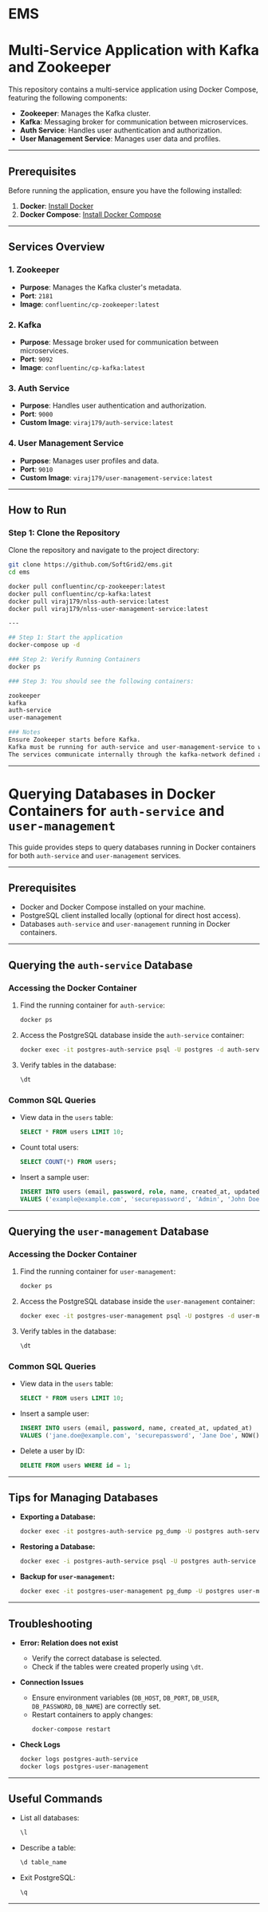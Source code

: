 # EMS

# Multi-Service Application with Kafka and Zookeeper

This repository contains a multi-service application using Docker Compose, featuring the following components:

- **Zookeeper**: Manages the Kafka cluster.
- **Kafka**: Messaging broker for communication between microservices.
- **Auth Service**: Handles user authentication and authorization.
- **User Management Service**: Manages user data and profiles.

---

## Prerequisites

Before running the application, ensure you have the following installed:

1. **Docker**: [Install Docker](https://docs.docker.com/get-docker/)
2. **Docker Compose**: [Install Docker Compose](https://docs.docker.com/compose/install/)

---

## Services Overview

### 1. **Zookeeper**

- **Purpose**: Manages the Kafka cluster's metadata.
- **Port**: `2181`
- **Image**: `confluentinc/cp-zookeeper:latest`

### 2. **Kafka**

- **Purpose**: Message broker used for communication between microservices.
- **Port**: `9092`
- **Image**: `confluentinc/cp-kafka:latest`

### 3. **Auth Service**

- **Purpose**: Handles user authentication and authorization.
- **Port**: `9000`
- **Custom Image**: `viraj179/auth-service:latest`

### 4. **User Management Service**

- **Purpose**: Manages user profiles and data.
- **Port**: `9010`
- **Custom Image**: `viraj179/user-management-service:latest`

---

## How to Run

### Step 1: Clone the Repository

Clone the repository and navigate to the project directory:

```bash
git clone https://github.com/SoftGrid2/ems.git
cd ems

docker pull confluentinc/cp-zookeeper:latest
docker pull confluentinc/cp-kafka:latest
docker pull viraj179/nlss-auth-service:latest
docker pull viraj179/nlss-user-management-service:latest

---

## Step 1: Start the application
docker-compose up -d

### Step 2: Verify Running Containers
docker ps

### Step 3: You should see the following containers:

zookeeper
kafka
auth-service
user-management

### Notes
Ensure Zookeeper starts before Kafka.
Kafka must be running for auth-service and user-management-service to work properly.
The services communicate internally through the kafka-network defined as a bridge network.

```

---

# Querying Databases in Docker Containers for `auth-service` and `user-management`

This guide provides steps to query databases running in Docker containers for both `auth-service` and `user-management` services.

---

## Prerequisites

- Docker and Docker Compose installed on your machine.
- PostgreSQL client installed locally (optional for direct host access).
- Databases `auth-service` and `user-management` running in Docker containers.

---

## Querying the `auth-service` Database

### **Accessing the Docker Container**

1. Find the running container for `auth-service`:

   ```bash
   docker ps
   ```

2. Access the PostgreSQL database inside the `auth-service` container:

   ```bash
   docker exec -it postgres-auth-service psql -U postgres -d auth-service
   ```

3. Verify tables in the database:
   ```sql
   \dt
   ```

### **Common SQL Queries**

- View data in the `users` table:

  ```sql
  SELECT * FROM users LIMIT 10;
  ```

- Count total users:

  ```sql
  SELECT COUNT(*) FROM users;
  ```

- Insert a sample user:
  ```sql
  INSERT INTO users (email, password, role, name, created_at, updated_at)
  VALUES ('example@example.com', 'securepassword', 'Admin', 'John Doe', NOW(), NOW());
  ```

---

## Querying the `user-management` Database

### **Accessing the Docker Container**

1. Find the running container for `user-management`:

   ```bash
   docker ps
   ```

2. Access the PostgreSQL database inside the `user-management` container:

   ```bash
   docker exec -it postgres-user-management psql -U postgres -d user-management
   ```

3. Verify tables in the database:
   ```sql
   \dt
   ```

### **Common SQL Queries**

- View data in the `users` table:

  ```sql
  SELECT * FROM users LIMIT 10;
  ```

- Insert a sample user:

  ```sql
  INSERT INTO users (email, password, name, created_at, updated_at)
  VALUES ('jane.doe@example.com', 'securepassword', 'Jane Doe', NOW(), NOW());
  ```

- Delete a user by ID:
  ```sql
  DELETE FROM users WHERE id = 1;
  ```

---

## Tips for Managing Databases

- **Exporting a Database:**

  ```bash
  docker exec -it postgres-auth-service pg_dump -U postgres auth-service > auth-service.sql
  ```

- **Restoring a Database:**

  ```bash
  docker exec -i postgres-auth-service psql -U postgres auth-service < auth-service.sql
  ```

- **Backup for `user-management`:**
  ```bash
  docker exec -it postgres-user-management pg_dump -U postgres user-management > user-management.sql
  ```

---

## Troubleshooting

- **Error: Relation does not exist**

  - Verify the correct database is selected.
  - Check if the tables were created properly using `\dt`.

- **Connection Issues**

  - Ensure environment variables (`DB_HOST`, `DB_PORT`, `DB_USER`, `DB_PASSWORD`, `DB_NAME`) are correctly set.
  - Restart containers to apply changes:
    ```bash
    docker-compose restart
    ```

- **Check Logs**
  ```bash
  docker logs postgres-auth-service
  docker logs postgres-user-management
  ```

---

## Useful Commands

- List all databases:

  ```sql
  \l
  ```

- Describe a table:

  ```sql
  \d table_name
  ```

- Exit PostgreSQL:
  ```bash
  \q
  ```

---
